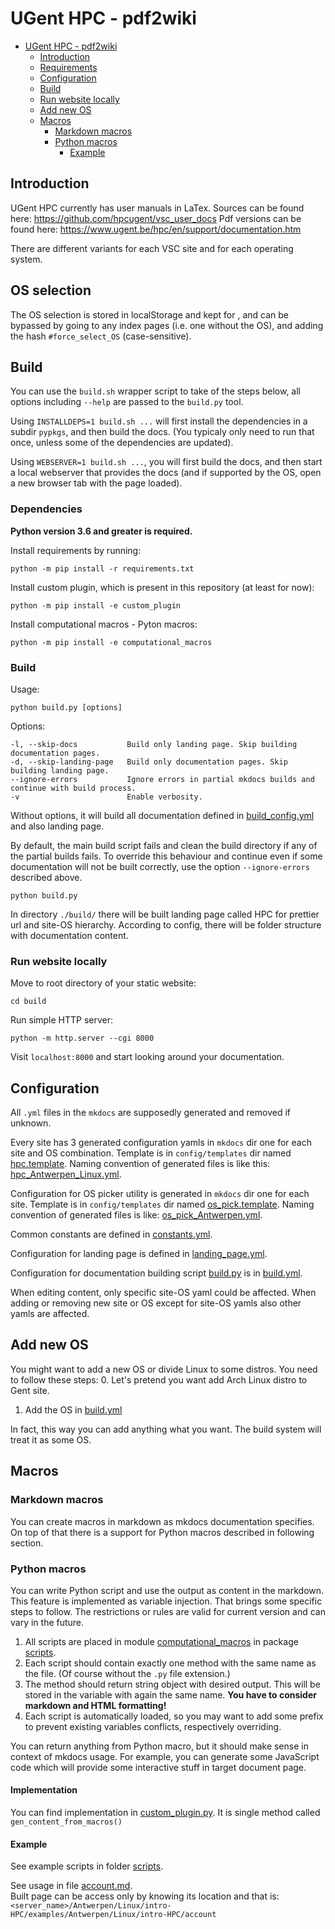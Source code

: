 # UGent HPC - pdf2wiki
<!-- TOC -->
* [UGent HPC - pdf2wiki](#ugent-hpc---pdf2wiki)
  * [Introduction](#introduction)
  * [Requirements](#requirements)
  * [Configuration](#configuration)
  * [Build](#build)
  * [Run website locally](#run-website-locally)
  * [Add new OS](#add-new-os)
  * [Macros](#macros)
    * [Markdown macros](#markdown-macros)
    * [Python macros](#python-macros)
      * [Example](#example)
<!-- TOC -->

## Introduction

UGent HPC currently has user manuals in LaTex. Sources can be found here: https://github.com/hpcugent/vsc_user_docs
Pdf versions can be found here: https://www.ugent.be/hpc/en/support/documentation.htm

There are different variants for each VSC site and for each operating system.

## OS selection

The OS selection is stored in localStorage and kept for , and can be bypassed by going to any index pages (i.e. one without the OS),
and adding the hash `#force_select_OS` (case-sensitive).

## Build

You can use the `build.sh` wrapper script to take of the steps below,
all options including `--help` are passed to the `build.py` tool.

Using `INSTALLDEPS=1 build.sh ...` will first install the dependencies in a subdir `pypkgs`,
and then build the docs. (You typicaly only need to run that once, unless some of the dependencies are updated).

Using `WEBSERVER=1 build.sh ...`, you will first build the docs, and then start a local webserver
that provides the docs (and if supported by the OS, open a new browser tab with the page loaded).

### Dependencies

**Python version 3.6 and greater is required.**

Install requirements by running:

```shell
python -m pip install -r requirements.txt
```

Install custom plugin, which is present in this repository (at least for now):

```shell
python -m pip install -e custom_plugin
```

Install computational macros - Pyton macros:
```shell
python -m pip install -e computational_macros
```

### Build

Usage:

```shell
python build.py [options]
```

Options:

```text
-l, --skip-docs           Build only landing page. Skip building documentation pages.
-d, --skip-landing-page   Build only documentation pages. Skip building landing page.
--ignore-errors           Ignore errors in partial mkdocs builds and continue with build process.
-v                        Enable verbosity.
```

Without options, it will build all documentation defined in [build_config.yml](build_config.yml) and also landing page.

By default, the main build script fails and clean the build directory if any of the partial builds fails.
To override this behaviour and continue even if some documentation will not be built correctly, use the
option `--ignore-errors` described above.

```shell
python build.py
```

In directory `./build/` there will be built landing page called HPC for prettier url and site-OS hierarchy.
According to config, there will be folder structure with documentation content.

### Run website locally

Move to root directory of your static website:

```shell
cd build
```

Run simple HTTP server:

```shell
python -m http.server --cgi 8000
```

Visit `localhost:8000` and start looking around your documentation.


## Configuration

All `.yml` files in the `mkdocs` are supposedly generated and removed if unknown.

Every site has 3 generated configuration yamls in `mkdocs` dir one for each site and OS combination.
Template is in `config/templates` dir named [hpc.template](./config/templates/hpc.template).
Naming convention of generated files is like this: [hpc_Antwerpen_Linux.yml](mkdocs/hpc_Antwerpen_Linux.yml).

Configuration for OS picker utility is generated in `mkdocs` dir one for each site.
Template is in `config/templates` dir named [os_pick.template](./config/templates/os_pick.template).
Naming convention of generated files is like: [os_pick_Antwerpen.yml](mkdocs/os_pick_Antwerpen.yml).

Common constants are defined in [constants.yml](mkdocs/extra/constants.yml).

Configuration for landing page is defined in [landing_page.yml](config/others/landing_page.yml).

Configuration for documentation building script [build.py](build.py) is in [build.yml](config/build.yml).

When editing content, only specific site-OS yaml could be affected.
When adding or removing new site or OS except for site-OS yamls also other yamls are affected.

## Add new OS
You might want to add a new OS or divide Linux to some distros. You need to follow these steps:
0. Let's pretend you want add Arch Linux distro to Gent site.
1. Add the OS in [build.yml](config/build.yml)

In fact, this way you can add anything what you want. The build system will treat it as some OS.

## Macros
### Markdown macros
You can create macros in markdown as mkdocs documentation specifies.
On top of that there is a support for Python macros described in following section.

### Python macros
You can write Python script and use the output as content in the markdown.
This feature is implemented as variable injection. That brings some specific steps to follow.
The restrictions or rules are valid for current version and can vary in the future.
1. All scripts are placed in module [computational_macros](computational_macros) in package [scripts](computational_macros%2Fscripts).
2. Each script should contain exactly one method with the same name as the file. (Of course
   without the `.py` file extension.)
3. The method should return string object with desired output. This will be stored in the variable
   with again the same name. **You have to consider markdown and HTML formatting!**
4. Each script is automatically loaded, so you may want to add some prefix to prevent
   existing variables conflicts, respectively overriding.

You can return anything from Python macro, but it should make sense in context of mkdocs usage.
For example, you can generate some JavaScript code which will provide some interactive stuff in
target document page.

#### Implementation
You can find implementation in [custom_plugin.py](custom_plugin%2Fcustom_plugin.py).
It is single method called `gen_content_from_macros()`

#### Example
See example scripts in folder [scripts](computational_macros%2Fscripts).

See usage in file [account.md](docs%2Fintro-HPC%2Fexamples%2FAntwerpen%2FLinux%2Fintro-HPC%2Faccount.md).<br>
Built page can be access only by knowing its location and that is: `<server_name>/Antwerpen/Linux/intro-HPC/examples/Antwerpen/Linux/intro-HPC/account`
